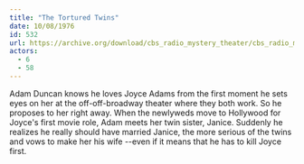 ```yaml
---
title: "The Tortured Twins"
date: 10/08/1976
id: 532
url: https://archive.org/download/cbs_radio_mystery_theater/cbs_radio_mystery_theater-0501-0550.zip/cbs_radio_mystery_theater-0501-0550%2Fcbsrmt_0532_the_tortured_twins.mp3
actors:
  - 6
  - 58
---
```

Adam Duncan knows he loves Joyce Adams from the first moment he sets eyes on her at the off-off-broadway theater where they both work. So he proposes to her right away. When the newlyweds move to Hollywood for Joyce's first movie role, Adam meets her twin sister, Janice. Suddenly he realizes he really should have married Janice, the more serious of the twins and vows to make her his wife --even if it means that he has to kill Joyce first.